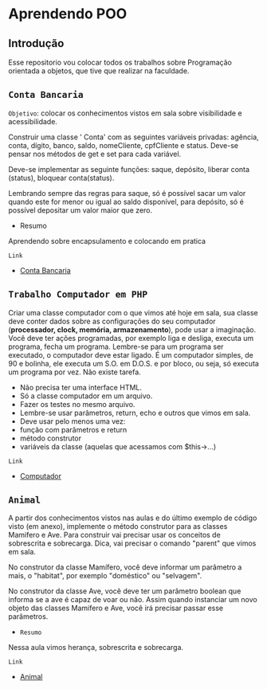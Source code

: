 # Aprendendo POO

## Introdução

Esse repositorio vou colocar todos os trabalhos sobre Programação orientada a objetos, que tive que realizar na faculdade.

## `Conta Bancaria`

`Objetivo`: colocar os conhecimentos vistos em sala sobre visibilidade e acessibilidade.

Construir uma classe ' Conta' com as seguintes variáveis privadas:  agência, conta, dígito, banco, saldo, nomeCliente, cpfCliente e status. Deve-se pensar nos métodos de get e set para cada variável.

Deve-se implementar as seguinte funções: saque, depósito, liberar conta (status), bloquear conta(status).

Lembrando sempre das regras para saque, só é possível sacar um valor quando este for menor ou igual ao saldo disponível, para depósito, só é possível depositar um valor maior que zero.

* Resumo

Aprendendo sobre encapsulamento e colocando em pratica

`Link`

* [Conta Bancaria](/Conta-Bancaria/)

## `Trabalho Computador em PHP`

Criar uma classe computador com o que vimos até hoje em sala, sua classe deve conter dados sobre as configurações do seu computador (**processador, clock, memória, armazenamento**), pode usar a imaginação. Você deve ter ações programadas, por exemplo liga e desliga, executa um programa, fecha um programa.
Lembre-se para um programa ser executado, o computador deve estar ligado. É um computador simples, de 90 e bolinha, ele executa um S.O. em D.O.S. e por bloco, ou seja, só executa um programa por vez. Não existe tarefa.

* Não precisa ter uma interface HTML.
* Só a classe computador em um arquivo.
* Fazer os testes no mesmo arquivo.
* Lembre-se usar parâmetros, return, echo e outros que vimos em sala.
* Deve usar pelo menos uma vez:
* função com parâmetros e return
* método construtor
* variáveis da classe (aquelas que acessamos com $this->...)

`Link`

* [Computador](/Computador/)

## `Animal`

A partir dos conhecimentos vistos nas aulas e do último exemplo de código visto (em anexo), implemente o método construtor para as classes Mamifero e Ave. Para construir vai precisar usar os conceitos de sobrescrita e sobrecarga. Dica, vai precisar o comando "parent" que vimos em sala.

No construtor da classe Mamífero, você deve informar um parâmetro a mais, o "habitat", por exemplo "doméstico" ou "selvagem".

No construtor da classe  Ave, você deve ter um parâmetro boolean que informa se a ave é capaz de voar ou não. Assim quando instanciar um novo objeto das classes Mamifero e Ave, você irá precisar passar esse parâmetros.

* `Resumo`

Nessa aula vimos herança, sobrescrita e sobrecarga.

`Link`

* [Animal](/Heranca/)